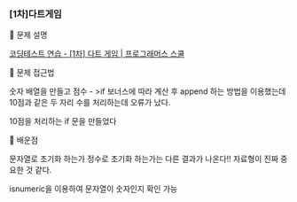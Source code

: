 ### [1차]다트게임

📌 문제 설명

[코딩테스트 연습 - [1차] 다트 게임 | 프로그래머스 스쿨](https://school.programmers.co.kr/learn/courses/30/lessons/17682)

📌 문제 접근법

숫자 배열을 만들고 점수 - >if 보너스에 따라 계산 후 append 하는 방법을 이용했는데 10점과 같은 두 자리 수를 처리하는데 오류가 났다.

10점을 처리하는 if 문을 만들었다

📌 배운점

문자열로 초기화 하는가 정수로 초기화 하는가는 다른 결과가 나온다!! 자료형이 진짜 중요한 것 같다.

isnumeric을 이용하여 문자열이 숫자인지 확인 가능
